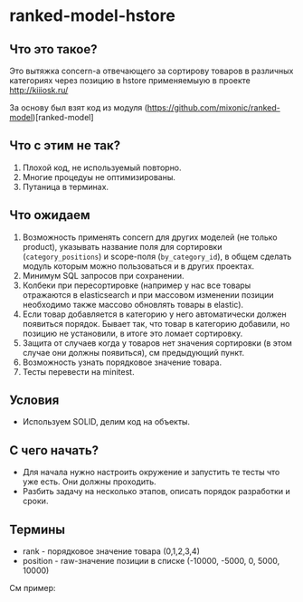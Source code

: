 # ranked-model-hstore

## Что это такое?

Это вытяжка concern-а отвечающего за сортирову товаров в различных категориях через позицию в hstore применяемыую в проекте http://kiiiosk.ru/

За основу был взят код из модуля (https://github.com/mixonic/ranked-model)[ranked-model]

## Что с этим не так?

1. Плохой код, не используемый повторно.
2. Многие процедуы не оптимизированы.
3. Путаница в терминах.

## Что ожидаем

1. Возможность применять concern для других моделей (не только product), указывать название поля для сортировки (`category_positions`) и scope-поля (`by_category_id`), в общем сделать модуль которым можно пользоваться и в других проектах.
3. Минимум SQL запросов при сохранении.
4. Колбеки при пересортировке (например у нас все товары отражаются в elasticsearch и при массовом изменении позиции необходимо также массово обновлять товары в elastic).
5. Если товар добавляется в категорию у него автоматически должен появиться порядок. Бывает так, что товар в категорию добавили, но позицию не установили, в итоге это ломает сортировку.
6. Защита от случаев когда у товаров нет значения сортировки (в этом случае они должны появиться), см предыдующий пункт.
7. Возможность узнать порядковое значение товара.
8. Тесты перевести на minitest.

## Условия

* Используем SOLID, делим код на объекты.

## С чего начать?

* Для начала нужно настроить окружение и запустить те тесты что уже есть. Они должны проходить.
* Разбить задачу на несколько этапов, описать порядок разработки и сроки.

## Термины

* rank - порядковое значение товара (0,1,2,3,4)
* position - raw-значение позиции в списке (-10000, -5000, 0, 5000, 10000)


См пример: 
